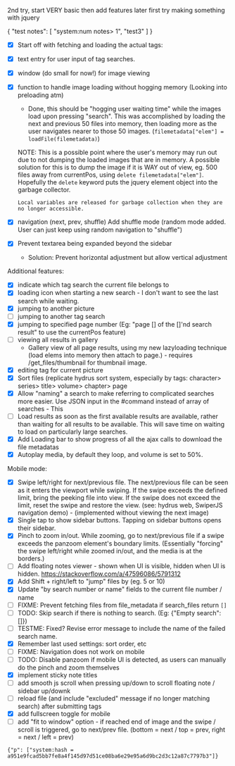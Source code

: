 2nd try, start VERY basic then add features later
first try making something with jquery

{
    "test notes": [
        "system:num notes> 1",
        "test3"
    ]
}

* [X] Start off with fetching and loading the actual tags:
* [X] text entry for user input of tag searches.
* [X] window (do small for now!) for image viewing
* [X] function to handle image loading without hogging memory (Looking into preloading atm)
    * Done, this should be "hogging user waiting time" while the images load upon pressing "search". This was accomplished by loading the next and previous 50 files into memory, then loading more as the user navigates nearer to those 50 images. (`filemetadata["elem"] = loadFile(filemetadata)`)

    NOTE: This is a possible point where the user's memory may run out due to not dumping the loaded images that are in memory. A possible solution for this is to dump the image if it is WAY out of view, eg. 500 files away from currentPos, using `delete filemetadata["elem"]`. Hopefully the `delete` keyword puts the jquery element object into the garbage collector.

    ```
    Local variables are released for garbage collection when they are no longer accessible.

    ```
* [X] navigation (next, prev, shuffle) Add shuffle mode (random mode added. User can just keep using random navigation to "shuffle")
* [X] Prevent textarea being expanded beyond the sidebar
    * Solution: Prevent horizontal adjustment but allow vertical adjustment

Additional features:
* [X] indicate which tag search the current file belongs to
* [X] loading icon when starting a new search - I don't want to see the last search while waiting.
* [X] jumping to another picture
* [ ] jumping to another tag search
* [X] jumping to specified page number (Eg: "page [] of the []'nd search result" to use the currentPos feature)
* [ ] viewing all results in gallery
    * Gallery view of all page results, using my new lazyloading technique (load elems into memory then attach to page.) - requires /get_files/thumbnail for thumbnail image.
* [X] editing tag for current picture
* [X] Sort files (replicate hydrus sort system, especially by tags: character> series> title> volume> chapter> page
* [X] Allow "naming" a search to make referring to complicated searches more easier.
    Use JSON input in the #command instead of array of searches - This 
* [ ] Load results as soon as the first available results are available, rather than waiting for all results to be available. This will save time on waiting to load on particularly large searches.
* [X] Add Loading bar to show progress of all the ajax calls to download the file metadatas
* [X] Autoplay media, by default they loop, and volume is set to 50%.

Mobile mode:
- [X] Swipe left/right for next/previous file. The next/previous file can be seen as it enters the viewport while swiping. If the swipe exceeds the defined limit, bring the peeking file into view. If the swipe does not exceed the limit, reset the swipe and restore the view. (see: hydrus web, SwiperJS navigation demo) - (implemented without viewing the next image)
- [X] Single tap to show sidebar buttons. Tapping on sidebar buttons opens their sidebar.
- [X] Pinch to zoom in/out. While zooming, go to next/previous file if a swipe exceeds the panzoom element's boundary limits. (Essentially "forcing" the swipe left/right while zoomed in/out, and the media is at the borders.)
- [ ] Add floating notes viewer - shown when UI is visible, hidden when UI is hidden. https://stackoverflow.com/a/47596086/5791312
- [X] Add Shift + right/left to "jump" files by (eg. 5 or 10)
- [X] Update "by search number or name" fields to the current file number / name
- [ ] FIXME: Prevent fetching files from file_metadata if search_files return `[]`
- [ ] TODO: Skip search if there is nothing to search. (Eg: {"Empty search":[]})
- [ ] TESTME: Fixed? Revise error message to include the name of the failed search name.
- [X] Remember last used settings: sort order, etc
- [ ] FIXME: Navigation does not work on mobile
- [ ] TODO: Disable panzoom if mobile UI is detected, as users can manually do the pinch and zoom themselves
- [X] implement sticky note titles
- [ ] add smooth js scroll when pressing up/down to scroll floating note / sidebar up/downk
- [ ] reload file (and include "excluded" message if no longer matching search) after submitting tags
- [X] add fullscreen toggle for mobile 
- [ ] add "fit to window" option - if reached end of image and the swipe / scroll is triggered, go to next/prev file. (bottom = next / top = prev, right = next / left = prev)

```
{"p": ["system:hash = a951e9fcad5bb7fe8a4f145d97d51ce08ba6e29e95a6d9bc2d3c12a87c7797b3"]}
```
